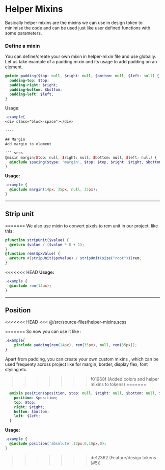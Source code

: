 # Helper Mixins

Basically helper mixins are the mixins we can use in design token to minimise the code and can be used just like user defined functions with some parameters.

### Define a mixin

You can define/create your own mixin in helper-mixin file and use globally. Let us take example of a padding mixin and its usage to add padding on an element.

``` scss
@mixin padding($top: null, $right: null, $bottom: null, $left: null) {
  padding-top: $top;
  padding-right: $right;
  padding-bottom: $bottom;
  padding-left: $left;
}
```

Usage:

``` scss
.example{
<div class="block-space"></div>

----

## Margin
Add margin to element

``` scss
@mixin margin($top: null, $right: null, $bottom: null, $left: null) {
  @include spacing($type: 'margin', $top: $top, $right: $right, $bottom: $bottom, $left: $left);
}
```

**Usage:**

``` scss
.example {
  @include margin(14px, 35px, null, 35px);
}
```

<div class="block-space"></div>

----

## Strip unit
=======
We also use mixin to convert pixels to rem unit in our project, like this:

``` scss
@function stripUnit($value) {
  @return $value / ($value * 0 + 1);
}
@function rem($pxValue) {
  @return #{stripUnit($pxValue) / stripUnit(size("root"))}rem;
}
```

<<<<<<< HEAD
**Usage:**

``` scss
.example {
  @include rem(14px);
}
```

<div class="block-space"></div>

----

## Position

<<<<<<< HEAD
<SourceCode>
<<< @/src/source-files/helper-mixins.scss
</SourceCode>
<div class="block-space"></div>
=======
So now you can use it like :

``` scss
.example{
    @include padding(rem(14px), rem(35px), null, rem(35px));
}
```

Apart from padding, you can create your own custom mixins , which can be used frequenty across project like for margin, border, display flex, font styling etc.
>>>>>>> f01968f (Added colors and helper mixins to tokens)
=======
``` scss
  @mixin position($position, $top: null, $right: null, $bottom: null, $left: null) {
    position: $position;
    top: $top;
    right: $right;
    bottom: $bottom;
    left: $left;
  }
```

**Usage:**

``` scss
.example {
  @include position('absolute',12px,0,10px,0);
}
```
>>>>>>> de12362 (Feature/design tokens (#5))
